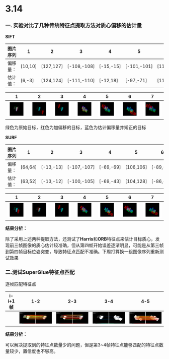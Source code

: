 # 3.14

### 一. 实验对比了几种传统特征点提取方法对质心偏移的估计量

**SIFT**      

| 图片序列 | 1       | 2         | 3           | 4         | 5           | 6         | 7           |
| -------- | ------- | --------- | ----------- | --------- | ----------- | --------- | ----------- |
| 偏移量： | [10,10] | [127,127] | [-108,-108] | [-15,-15] | [-101,-101] | [118,118] | [-127,-127] |
| 估计值： | [6,-3]  | [124,124] | [-111,-110] | [-12,18]  | [-97,-71]   | [119,146] | [-120,-95]  |

| 1                                                            | 2                                                            | 3                                                            | 4                                                            | 5                                                            | 6                                                            | 7                                                            |
| ------------------------------------------------------------ | ------------------------------------------------------------ | ------------------------------------------------------------ | ------------------------------------------------------------ | ------------------------------------------------------------ | ------------------------------------------------------------ | ------------------------------------------------------------ |
| ![](3.14.assets\\sift_image_1.png) | ![](3.14.assets\sift_image_2.png) | ![](3.14.assets\sift_image_3.png) | ![](3.14.assets\sift_image_4.png) | ![](3.14.assets\sift_image_5.png) | ![](3.14.assets\sift_image_6.png) | ![](3.14.assets\sift_image_7.png) |

绿色为原始目标，红色为加偏移的目标，蓝色为估计偏移量并矫正的目标

**SURF**

| 图片序列 | 1       | 2         | 3           | 4         | 5         | 6         | 7        |
| -------- | ------- | --------- | ----------- | --------- | --------- | --------- | -------- |
| 偏移量： | [64,64] | [-13,-13] | [-107,-107] | [-69,-69] | [106,106] | [-89,-89] | [83,83]  |
| 估计值： | [63,52] | [-13,-12] | [-100,-105] | [-69,-43] | [104,128] | [-86,-63] | [79,111] |

| 1                                                            | 2                                                            | 3                                                            | 4                                                            | 5                                                            | 6                                                            | 7                                                            |
| ------------------------------------------------------------ | ------------------------------------------------------------ | ------------------------------------------------------------ | ------------------------------------------------------------ | ------------------------------------------------------------ | ------------------------------------------------------------ | ------------------------------------------------------------ |
| ![](3.14.assets\saved_image_1.png) | ![](3.14.assets\saved_image_2.png) | ![](3.14.assets\saved_image_3.png) | ![](3.14.assets\saved_image_4.png) | ![](3.14.assets\saved_image_5.png) | ![](3.14.assets\saved_image_6.png) | ![](3.14.assets\saved_image_7.png) |

**结果分析：**

除了采用上述两种提取方法，还测试了**Harris**和**ORB**特征点来估计目标质心，发现前三帧图像的质心估计较准确，但从第四帧开始误差逐渐明显，可能是从第三帧到第四帧目标位姿突变，导致特征点匹配不准确。下周打算换一组图像序列重新测试效果



### 二.测试SuperGlue特征点匹配

逐帧匹配特征点

| i-i+1帧 | 1-2                                                          | 2-3                                                          | 3-4                                                          | 4-5                                                          |
| ------- | ------------------------------------------------------------ | ------------------------------------------------------------ | ------------------------------------------------------------ | ------------------------------------------------------------ |
|         | ![](3.14.assets\CameraImage_1_CameraImage_2_matches.png) | ![](3.14.assets\CameraImage_2_CameraImage_3_matches.png) | ![](3.14.assets\CameraImage_3_CameraImage_4_matches.png) | ![](3.14.assets\CameraImage_4_CameraImage_5_matches.png) |

**结果分析：**

可以解决提取到的特征点数量少的问题，但是第3~4帧特征点能够匹配的特征点数量较少，置信度也不够高。
